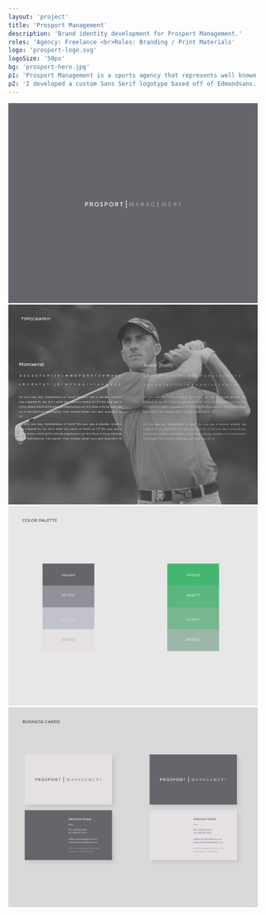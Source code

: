 ```yaml
---
layout: 'project'
title: 'Prosport Management'
description: 'Brand identity development for Prosport Management.'
roles: 'Agency: Freelance <br>Roles: Branding / Print Materials'
logo: 'prosport-logo.svg'
logoSize: '50px'
bg: 'prosport-hero.jpg'
p1: 'Prosport Management is a sports agency that represents well known golfers including Bubba Watson (who just won the masters), Aaron Badley, and Goeff Ogilvy. Our goal was to create a sophisticated look for their company, that was flexible enough for them to expand their business to other sports.'
p2: 'I developed a custom Sans Serif logotype based off of Edmondsans. I used a grey scale for their primary colors, and a green secondary pallete to be used on their website. I also developed a brand guidlines, business cards, and letterhead for Prosport in time for the masters.'
---
```

![Logo](../assets/images/PS_Logo.jpg)
![Typography](../assets/images/PS_Typography.jpg)
![Colors](../assets/images/PS_Colors.jpg)
![Business Cards](../assets/images/PS_BCards.jpg)
